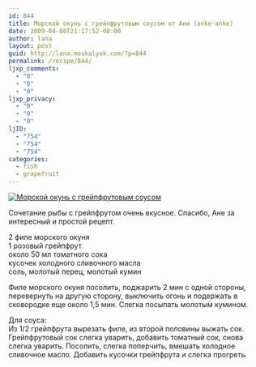 ```yaml
---
id: 844
title: Морской окунь с грейпфрутовым соусом от Ани (anke-anke)
date: 2009-04-08T21:17:52-08:00
author: lana
layout: post
guid: http://lana.moskalyuk.com/?p=844
permalink: /recipe/844/
ljxp_comments:
  - "0"
  - "0"
  - "0"
ljxp_privacy:
  - "0"
  - "0"
  - "0"
ljID:
  - "754"
  - "754"
  - "754"
categories:
  - fish
  - grapefruit
---
```

<a class="flickr-image alignnone" title="Морской окунь с грейпфрутовым соусом" rel="flickr-mgr" href="http://www.flickr.com/photos/67405678@N00/3422425757/"><img class="flickr-medium" src="http://farm4.static.flickr.com/3617/3422425757_c486f2d228.jpg" alt="Морской окунь с грейпфрутовым соусом" /></a>

Сочетание рыбы с грейпфрутом очень вкусное. Спасибо, Ане за интересный и простой рецепт.

2 филе морского окуня  
1 розовый грейпфрут  
около 50 мл томатного сока  
кусочек холодного сливочного масла  
соль, молотый перец, молотый кумин

Филе морского окуня посолить, поджарить 2 мин с одной стороны, перевернуть на другую сторону, выключить огонь и подержать в сковородке еще около 1,5 мин. Слегка посыпать молотым кумином.

Для соуса:  
Из 1/2 грейпфрута вырезать филе, из второй половины выжать сок. Грейпфрутовый сок слегка уварить, добавить томатный сок, снова слегка уварить. Посолить, слегка поперчить, вмешать холодное сливочное масло. Добавить кусочки грейпфрута и слегка прогреть.